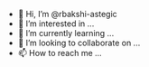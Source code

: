 - 👋 Hi, I’m @rbakshi-astegic
- 👀 I’m interested in ...
- 🌱 I’m currently learning ...
- 💞️ I’m looking to collaborate on ...
- 📫 How to reach me ...

<!---
rbakshi-astegic/rbakshi-astegic is a ✨ special ✨ repository because its `README.md` (this file) appears on your GitHub profile.
You can click the Preview link to take a look at your changes.
--->
